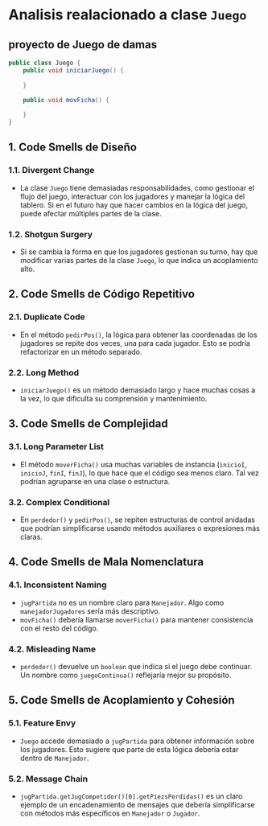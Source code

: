 # Analisis realacionado a clase `Juego`

## proyecto de Juego de damas

```java
public class Juego {
    public void iniciarJuego() {
        
    }

    public void movFicha() {
        
    }
}
```

## 1. **Code Smells de Diseño**

### 1.1. **Divergent Change**
- La clase `Juego` tiene demasiadas responsabilidades, como gestionar el flujo del juego, interactuar con los jugadores y manejar la lógica del tablero. Si en el futuro hay que hacer cambios en la lógica del juego, puede afectar múltiples partes de la clase.

### 1.2. **Shotgun Surgery**
- Si se cambia la forma en que los jugadores gestionan su turno, hay que modificar varias partes de la clase `Juego`, lo que indica un acoplamiento alto.

## 2. **Code Smells de Código Repetitivo**

### 2.1. **Duplicate Code**
- En el método `pedirPos()`, la lógica para obtener las coordenadas de los jugadores se repite dos veces, una para cada jugador. Esto se podría refactorizar en un método separado.

### 2.2. **Long Method**
- `iniciarJuego()` es un método demasiado largo y hace muchas cosas a la vez, lo que dificulta su comprensión y mantenimiento.

## 3. **Code Smells de Complejidad**

### 3.1. **Long Parameter List**
- El método `moverFicha()` usa muchas variables de instancia (`inicioI`, `inicioJ`, `finI`, `finJ`), lo que hace que el código sea menos claro. Tal vez podrían agruparse en una clase o estructura.

### 3.2. **Complex Conditional**
- En `perdedor()` y `pedirPos()`, se repiten estructuras de control anidadas que podrían simplificarse usando métodos auxiliares o expresiones más claras.

## 4. **Code Smells de Mala Nomenclatura**

### 4.1. **Inconsistent Naming**
- `jugPartida` no es un nombre claro para `Manejador`. Algo como `manejadorJugadores` sería más descriptivo.
- `movFicha()` debería llamarse `moverFicha()` para mantener consistencia con el resto del código.

### 4.2. **Misleading Name**
- `perdedor()` devuelve un `boolean` que indica si el juego debe continuar. Un nombre como `juegoContinua()` reflejaría mejor su propósito.

## 5. **Code Smells de Acoplamiento y Cohesión**

### 5.1. **Feature Envy**
- `Juego` accede demasiado a `jugPartida` para obtener información sobre los jugadores. Esto sugiere que parte de esta lógica debería estar dentro de `Manejador`.

### 5.2. **Message Chain**
- `jugPartida.getJugCompetidor()[0].getPiezsPerdidas()` es un claro ejemplo de un encadenamiento de mensajes que debería simplificarse con métodos más específicos en `Manejador` o `Jugador`.


